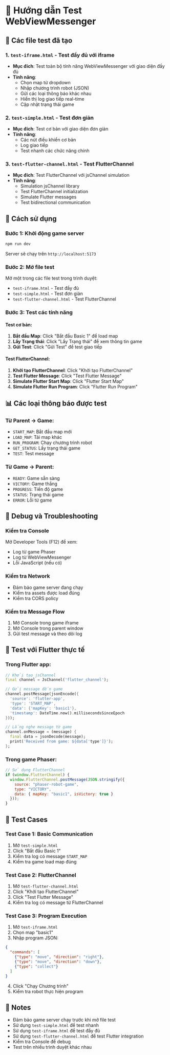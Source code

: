 # 🧪 Hướng dẫn Test WebViewMessenger

## 📁 Các file test đã tạo

### 1. `test-iframe.html` - Test đầy đủ với iframe
- **Mục đích**: Test toàn bộ tính năng WebViewMessenger với giao diện đầy đủ
- **Tính năng**:
  - Chọn map từ dropdown
  - Nhập chương trình robot (JSON)
  - Gửi các loại thông báo khác nhau
  - Hiển thị log giao tiếp real-time
  - Cập nhật trạng thái game

### 2. `test-simple.html` - Test đơn giản
- **Mục đích**: Test cơ bản với giao diện đơn giản
- **Tính năng**:
  - Các nút điều khiển cơ bản
  - Log giao tiếp
  - Test nhanh các chức năng chính

### 3. `test-flutter-channel.html` - Test FlutterChannel
- **Mục đích**: Test FlutterChannel với jsChannel simulation
- **Tính năng**:
  - Simulation jsChannel library
  - Test FlutterChannel initialization
  - Simulate Flutter messages
  - Test bidirectional communication

## 🚀 Cách sử dụng

### Bước 1: Khởi động game server
```bash
npm run dev
```
Server sẽ chạy trên `http://localhost:5173`

### Bước 2: Mở file test
Mở một trong các file test trong trình duyệt:
- `test-iframe.html` - Test đầy đủ
- `test-simple.html` - Test đơn giản  
- `test-flutter-channel.html` - Test FlutterChannel

### Bước 3: Test các tính năng

#### Test cơ bản:
1. **Bắt đầu Map**: Click "Bắt đầu Basic 1" để load map
2. **Lấy Trạng thái**: Click "Lấy Trạng thái" để xem thông tin game
3. **Gửi Test**: Click "Gửi Test" để test giao tiếp

#### Test FlutterChannel:
1. **Khởi tạo FlutterChannel**: Click "Khởi tạo FlutterChannel"
2. **Test Flutter Message**: Click "Test Flutter Message"
3. **Simulate Flutter Start Map**: Click "Flutter Start Map"
4. **Simulate Flutter Run Program**: Click "Flutter Run Program"

## 📊 Các loại thông báo được test

### Từ Parent → Game:
- `START_MAP`: Bắt đầu map mới
- `LOAD_MAP`: Tải map khác
- `RUN_PROGRAM`: Chạy chương trình robot
- `GET_STATUS`: Lấy trạng thái game
- `TEST`: Test message

### Từ Game → Parent:
- `READY`: Game sẵn sàng
- `VICTORY`: Game thắng
- `PROGRESS`: Tiến độ game
- `STATUS`: Trạng thái game
- `ERROR`: Lỗi từ game

## 🔧 Debug và Troubleshooting

### Kiểm tra Console
Mở Developer Tools (F12) để xem:
- Log từ game Phaser
- Log từ WebViewMessenger
- Lỗi JavaScript (nếu có)

### Kiểm tra Network
- Đảm bảo game server đang chạy
- Kiểm tra assets được load đúng
- Kiểm tra CORS policy

### Kiểm tra Message Flow
1. Mở Console trong game iframe
2. Mở Console trong parent window
3. Gửi test message và theo dõi log

## 📱 Test với Flutter thực tế

### Trong Flutter app:
```dart
// Khởi tạo jsChannel
final channel = JsChannel('flutter_channel');

// Gửi message đến game
channel.postMessage(jsonEncode({
  'source': 'flutter-app',
  'type': 'START_MAP',
  'data': {'mapKey': 'basic1'},
  'timestamp': DateTime.now().millisecondsSinceEpoch
}));

// Lắng nghe message từ game
channel.onMessage = (message) {
  final data = jsonDecode(message);
  print('Received from game: ${data['type']}');
};
```

### Trong game Phaser:
```javascript
// Sử dụng FlutterChannel
if (window.FlutterChannel) {
  window.FlutterChannel.postMessage(JSON.stringify({
    source: "phaser-robot-game",
    type: "VICTORY",
    data: { mapKey: "basic1", isVictory: true }
  }));
}
```

## 🎯 Test Cases

### Test Case 1: Basic Communication
1. Mở `test-simple.html`
2. Click "Bắt đầu Basic 1"
3. Kiểm tra log có message `START_MAP`
4. Kiểm tra game load map đúng

### Test Case 2: FlutterChannel
1. Mở `test-flutter-channel.html`
2. Click "Khởi tạo FlutterChannel"
3. Click "Test Flutter Message"
4. Kiểm tra log có message từ FlutterChannel

### Test Case 3: Program Execution
1. Mở `test-iframe.html`
2. Chọn map "basic1"
3. Nhập program JSON:
```json
{
  "commands": [
    {"type": "move", "direction": "right"},
    {"type": "move", "direction": "down"},
    {"type": "collect"}
  ]
}
```
4. Click "Chạy Chương trình"
5. Kiểm tra robot thực hiện program

## 📝 Notes

- Đảm bảo game server chạy trước khi mở file test
- Sử dụng `test-simple.html` để test nhanh
- Sử dụng `test-iframe.html` để test đầy đủ
- Sử dụng `test-flutter-channel.html` để test Flutter integration
- Kiểm tra Console để debug
- Test trên nhiều trình duyệt khác nhau
